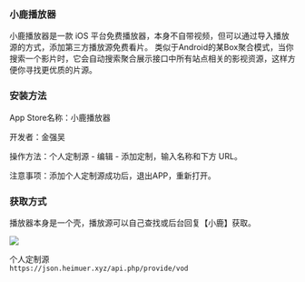 ### 小鹿播放器
小鹿播放器是一款 iOS 平台免费播放器，本身不自带视频，但可以通过导入播放源的方式，添加第三方播放源免费看片。
类似于Android的某Box聚合模式，当你搜索一个影片时，它会自动搜索聚合展示接口中所有站点相关的影视资源，这样方便你寻找更优质的片源。


### 安装方法

App Store名称：小鹿播放器

开发者：金强吴

操作方法：个人定制源 - 编辑 - 添加定制，输入名称和下方 URL。

注意事项：添加个人定制源成功后，退出APP，重新打开。


### 获取方式
播放器本身是一个壳，播放源可以自己查找或后台回复【小鹿】获取。

![](https://inshub.oss-cn-beijing.aliyuncs.com/inshub/images/qrcode_for_inshub.jpg)

个人定制源<br>
`https://json.heimuer.xyz/api.php/provide/vod`